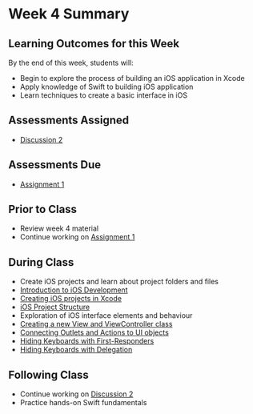 # Week 4 Summary

## Learning Outcomes for this Week

By the end of this week, students will:

- Begin to explore the process of building an iOS application in Xcode
- Apply knowledge of Swift to building iOS application
- Learn techniques to create a basic interface in iOS

## Assessments Assigned

- [Discussion 2](/assessments/participation/discussion-2.md)

## Assessments Due

- [Assignment 1](/assessments/assignments/assignment-1.md)

## Prior to Class

- Review week 4 material
- Continue working on [Assignment 1](/assessments/assignments/assignment-1.md)

## During Class

- Create iOS projects and learn about project folders and files
- [Introduction to iOS Development](./intro-ios-development.md)
- [Creating iOS projects in Xcode](./create-ios-project.md)
- [iOS Project Structure](./ios-project-structure.md)
- Exploration of iOS interface elements and behaviour
- [Creating a new View and ViewController class](./view-controller.md)
- [Connecting Outlets and Actions to UI objects](./ui-outlets-actions.md)
- [Hiding Keyboards with First-Responders](./hide-with-first-resp.md)
- [Hiding Keyboards with Delegation](./hide-with-deligation.md)

## Following Class

- Continue working on [Discussion 2](/assessments/participation/discussion-2.md)
- Practice hands-on Swift fundamentals
